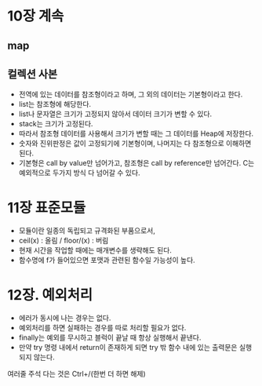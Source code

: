 # 10장 계속

## map



## 컬렉션 사본

- 전역에 있는 데이터를 참조형이라고 하며, 그 외의 데이터는 기본형이라고 한다.
- list는 참조형에 해당한다.
- list나 문자열은 크기가 고정되지 않아서 데이터 크기가 변할 수 있다.
- stack는 크기가 고정된다.
- 따라서 참조형 데이터를 사용해서 크기가 변할 때는 그 데이터를 Heap에 저장한다.
- 숫자와 진위판정은 값이 고정되기에 기본형이며, 나머지는 다 참조형으로 이해하면 된다.
- 기본형은 call by value만 넘어가고, 참조형은 call by reference만 넘어간다. C는 예외적으로 두가지 방식 다 넘어갈 수 있다.



# 11장 표준모듈

- 모듈이란 일종의 독립되고 규격화된 부품으로서,  
- ceil(x) : 올림 / floor/(x) : 버림
- 현재 시간을 작업할 때에는 매개변수를 생략해도 된다.
- 함수명에 f가 들어있으면 포맷과 관련된 함수일 가능성이 높다.

# 12장. 예외처리

- 에러가 동시에 나는 경우는 없다.
- 예외처리를 하면 실패하는 경우를 따로 처리할 필요가 없다.
- finally는 예외를 무시하고 블럭이 끝날 때 항상 실행해서 끝낸다.
- 만약 try 명령 내에서 return이 존재하게 되면  try 밖 함수 내에 있는 출력문은 실행되지 않는다.







여러줄 주석 다는 것은 Ctrl+/(한번 더 하면 해제)
